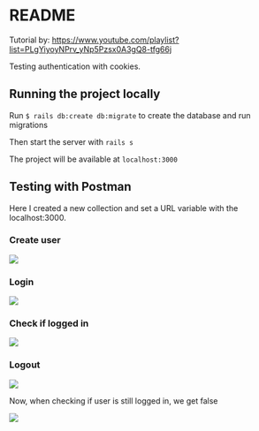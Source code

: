 # README

Tutorial by: https://www.youtube.com/playlist?list=PLgYiyoyNPrv_yNp5Pzsx0A3gQ8-tfg66j

Testing authentication with cookies.

## Running the project locally

Run ```$ rails db:create db:migrate``` to create the database and run migrations

Then start the server with ``` rails s ```

The project will be available at ``` localhost:3000 ```

## Testing with Postman

Here I created a new collection and set a URL variable with the localhost:3000.

### Create user

![](https://blogger.googleusercontent.com/img/a/AVvXsEh1WdS5x72lMWrTdhR51mJkiG6F1Mq7xzOywEkMJWjbhvXvBKz_J8MNg4tAQOFovJJ8qvUX7kFKvcAbIomyYAHTq9GH9e77Ht07P04awoIBp5SxSQfpkhh9Tj4MY7vzu6Opj1zOLHgx8w6KLjhOTEZMpPmgyswm5PDT_B9kTjfUp4093R5QO4oHOZZMFA)


### Login

![](https://blogger.googleusercontent.com/img/a/AVvXsEh9Wswrzx52T8TFDeFVaTDJMZXkPNpwVvvto5P17hVy5Xg77mXGOuh5-LiZ-jBUjsJl3nwRy94E-2MJBj-bEfESr_Ttu_wYIhKawvs4Y9N03Vn97YMIW5ugbKi5VCNeW4KiyI-IOHZ24ooyxwFf3wMgDO-QjG7fAjUUFeEHdSkR3vJBr1aodg3lMX8G9A)

### Check if logged in

![](https://blogger.googleusercontent.com/img/a/AVvXsEhHe458_Np3K8d2uTlnR58KuezK3xICPtRzxdrKeds2dnBwenLiNJkjIvgTpnEhR17MOcv-F5f2ppDXDuH7oGSYUoFB9p_9FcKOh0yCuw6ul0J83zol4I2Qn-cINnhtcI_AhXW39evpK3e7XXkgYfmn6G0ewFKmI4az94bDH1qqFjfQ-ZgaiLOUdKrBcw)

### Logout

![](https://blogger.googleusercontent.com/img/a/AVvXsEi1WmVuJp2WtNhrem7EFA27_zCTWqA29X04k5PvlBmqppFGeX6I55VzIAY2gnbRaCmr8GT6r4rTA3h7cohCSNke5eO_61XzNhlrtQ26ZqwiAqDg6vk6IsIuLGD7evRAQpKQeFlR0OPwW0fesV1aMTAz4cd2KDdKP5pt0zS05I0_0jZrvlf5D5R2fG9-Rw)

Now, when checking if user is still logged in, we get false

![](https://blogger.googleusercontent.com/img/a/AVvXsEjQIxqe0IrKuJ7mgTyaD1Qj47CkqlAJfVNObDv1N5leT_vS1dy2FVLC0NPBTflLUGgvHng64CV-eprfQP8y_oW5JfcCjqRbM5IgVr3yYvwSR45Gg43uH52N7VsnBxV5j7I3rNQTIqqzbvDYMmzpRAXaTgx7oXJIYl6jov1-v3zr5en14atUYn5hxE0I3A)
